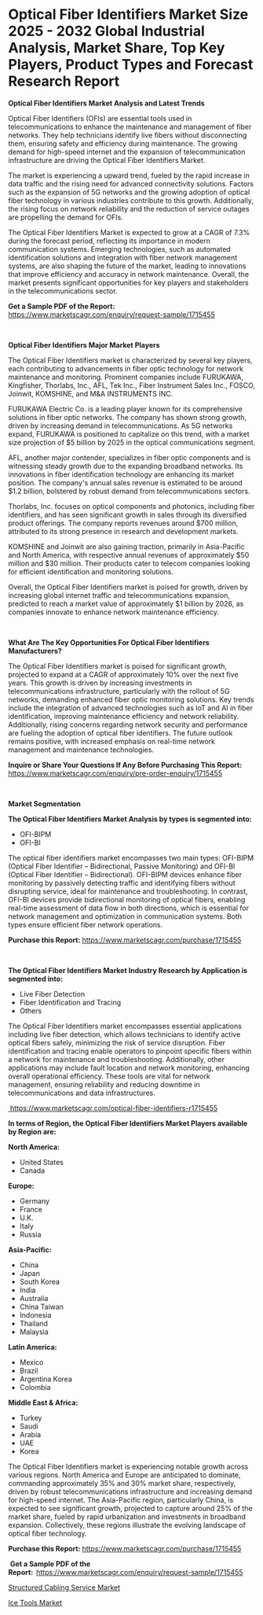 <p><h1>Optical Fiber Identifiers Market Size 2025 - 2032 Global Industrial Analysis, Market Share, Top Key Players, Product Types and Forecast Research Report</h1></p><p><strong>Optical Fiber Identifiers Market Analysis and Latest Trends</strong></p>
<p><p>Optical Fiber Identifiers (OFIs) are essential tools used in telecommunications to enhance the maintenance and management of fiber networks. They help technicians identify live fibers without disconnecting them, ensuring safety and efficiency during maintenance. The growing demand for high-speed internet and the expansion of telecommunication infrastructure are driving the Optical Fiber Identifiers Market.</p><p>The market is experiencing a upward trend, fueled by the rapid increase in data traffic and the rising need for advanced connectivity solutions. Factors such as the expansion of 5G networks and the growing adoption of optical fiber technology in various industries contribute to this growth. Additionally, the rising focus on network reliability and the reduction of service outages are propelling the demand for OFIs.</p><p>The Optical Fiber Identifiers Market is expected to grow at a CAGR of 7.3% during the forecast period, reflecting its importance in modern communication systems. Emerging technologies, such as automated identification solutions and integration with fiber network management systems, are also shaping the future of the market, leading to innovations that improve efficiency and accuracy in network maintenance. Overall, the market presents significant opportunities for key players and stakeholders in the telecommunications sector.</p></p>
<p><strong>Get a Sample PDF of the Report:&nbsp;</strong> <a href="https://www.marketscagr.com/enquiry/request-sample/1715455?utm_campaign=2097&utm_medium=2&utm_source=Github&utm_content=ia&utm_term=28032025&utm_id=optical-fiber-identifiers">https://www.marketscagr.com/enquiry/request-sample/1715455</a></p>
<p>&nbsp;</p>
<p><strong>Optical Fiber Identifiers Major Market Players</strong></p>
<p><p>The Optical Fiber Identifiers market is characterized by several key players, each contributing to advancements in fiber optic technology for network maintenance and monitoring. Prominent companies include FURUKAWA, Kingfisher, Thorlabs, Inc., AFL, Tek Inc., Fiber Instrument Sales Inc., FOSCO, Joinwit, KOMSHINE, and M&A INSTRUMENTS INC.</p><p>FURUKAWA Electric Co. is a leading player known for its comprehensive solutions in fiber optic networks. The company has shown strong growth, driven by increasing demand in telecommunications. As 5G networks expand, FURUKAWA is positioned to capitalize on this trend, with a market size projection of $5 billion by 2025 in the optical communications segment.</p><p>AFL, another major contender, specializes in fiber optic components and is witnessing steady growth due to the expanding broadband networks. Its innovations in fiber identification technology are enhancing its market position. The company's annual sales revenue is estimated to be around $1.2 billion, bolstered by robust demand from telecommunications sectors.</p><p>Thorlabs, Inc. focuses on optical components and photonics, including fiber identifiers, and has seen significant growth in sales through its diversified product offerings. The company reports revenues around $700 million, attributed to its strong presence in research and development markets.</p><p>KOMSHINE and Joinwit are also gaining traction, primarily in Asia-Pacific and North America, with respective annual revenues of approximately $50 million and $30 million. Their products cater to telecom companies looking for efficient identification and monitoring solutions.</p><p>Overall, the Optical Fiber Identifiers market is poised for growth, driven by increasing global internet traffic and telecommunications expansion, predicted to reach a market value of approximately $1 billion by 2026, as companies innovate to enhance network maintenance efficiency.</p></p>
<p>&nbsp;</p>
<p><strong>What Are The Key Opportunities For Optical Fiber Identifiers Manufacturers?</strong></p>
<p><p>The Optical Fiber Identifiers market is poised for significant growth, projected to expand at a CAGR of approximately 10% over the next five years. This growth is driven by increasing investments in telecommunications infrastructure, particularly with the rollout of 5G networks, demanding enhanced fiber optic monitoring solutions. Key trends include the integration of advanced technologies such as IoT and AI in fiber identification, improving maintenance efficiency and network reliability. Additionally, rising concerns regarding network security and performance are fueling the adoption of optical fiber identifiers. The future outlook remains positive, with increased emphasis on real-time network management and maintenance technologies.</p></p>
<p><strong>Inquire or Share Your Questions If Any Before Purchasing This Report:</strong> <a href="https://www.marketscagr.com/enquiry/pre-order-enquiry/1715455?utm_campaign=2097&utm_medium=2&utm_source=Github&utm_content=ia&utm_term=28032025&utm_id=optical-fiber-identifiers">https://www.marketscagr.com/enquiry/pre-order-enquiry/1715455</a></p>
<p>&nbsp;</p>
<p><strong>Market Segmentation</strong></p>
<p><strong>The Optical Fiber Identifiers Market Analysis by types is segmented into:</strong></p>
<p><ul><li>OFI-BIPM</li><li>OFI-BI</li></ul></p>
<p><p>The optical fiber identifiers market encompasses two main types: OFI-BIPM (Optical Fiber Identifier – Bidirectional, Passive Monitoring) and OFI-BI (Optical Fiber Identifier – Bidirectional). OFI-BIPM devices enhance fiber monitoring by passively detecting traffic and identifying fibers without disrupting service, ideal for maintenance and troubleshooting. In contrast, OFI-BI devices provide bidirectional monitoring of optical fibers, enabling real-time assessment of data flow in both directions, which is essential for network management and optimization in communication systems. Both types ensure efficient fiber network operations.</p></p>
<p><strong>Purchase this Report:&nbsp;</strong><a href="https://www.marketscagr.com/purchase/1715455?utm_campaign=2097&utm_medium=2&utm_source=Github&utm_content=ia&utm_term=28032025&utm_id=optical-fiber-identifiers">https://www.marketscagr.com/purchase/1715455</a></p>
<p>&nbsp;</p>
<p><strong>The Optical Fiber Identifiers Market Industry Research by Application is segmented into:</strong></p>
<p><ul><li>Live Fiber Detection</li><li>Fiber Identification and Tracing</li><li>Others</li></ul></p>
<p><p>The Optical Fiber Identifiers market encompasses essential applications including live fiber detection, which allows technicians to identify active optical fibers safely, minimizing the risk of service disruption. Fiber identification and tracing enable operators to pinpoint specific fibers within a network for maintenance and troubleshooting. Additionally, other applications may include fault location and network monitoring, enhancing overall operational efficiency. These tools are vital for network management, ensuring reliability and reducing downtime in telecommunications and data infrastructures.</p></p>
<p><a href="https://www.marketscagr.com/optical-fiber-identifiers-r1715455?utm_campaign=2097&utm_medium=2&utm_source=Github&utm_content=ia&utm_term=28032025&utm_id=optical-fiber-identifiers">&nbsp;https://www.marketscagr.com/optical-fiber-identifiers-r1715455</a></p>
<p><strong>In terms of Region, the Optical Fiber Identifiers Market Players available by Region are:</strong></p>
<p>
    <p> <strong> North America: </strong>
        <ul>
            <li>United States</li>
            <li>Canada</li>
        </ul>
        </p> 
    <p> <strong> Europe: </strong>
        <ul>
            <li>Germany</li>
            <li>France</li>
            <li>U.K.</li>
            <li>Italy</li>
            <li>Russia</li>
        </ul>
        </p> 
    <p> <strong> Asia-Pacific: </strong>
        <ul>
            <li>China</li>
            <li>Japan</li>
            <li>South Korea</li>
            <li>India</li>
            <li>Australia</li>
            <li>China Taiwan</li>
            <li>Indonesia</li>
            <li>Thailand</li>
            <li>Malaysia</li>
        </ul>
        </p> 
    <p> <strong> Latin America: </strong>
        <ul>
            <li>Mexico</li>
            <li>Brazil</li>
            <li>Argentina Korea</li>
            <li>Colombia</li>
        </ul>
        </p> 
    <p> <strong> Middle East & Africa: </strong>
        <ul>
            <li>Turkey</li>
            <li>Saudi</li>
            <li>Arabia</li>
            <li>UAE</li>
            <li>Korea</li>
        </ul>
    </p>
    </p>
<p><p>The Optical Fiber Identifiers market is experiencing notable growth across various regions. North America and Europe are anticipated to dominate, commanding approximately 35% and 30% market share, respectively, driven by robust telecommunications infrastructure and increasing demand for high-speed internet. The Asia-Pacific region, particularly China, is expected to see significant growth, projected to capture around 25% of the market share, fueled by rapid urbanization and investments in broadband expansion. Collectively, these regions illustrate the evolving landscape of optical fiber technology.</p></p>
<p><strong>Purchase this Report: </strong><a href="https://www.marketscagr.com/purchase/1715455?utm_campaign=2097&utm_medium=2&utm_source=Github&utm_content=ia&utm_term=28032025&utm_id=optical-fiber-identifiers">https://www.marketscagr.com/purchase/1715455</a></p>
<p>&nbsp;<strong>Get a Sample PDF of the Report:&nbsp;&nbsp;</strong><a href="https://www.marketscagr.com/enquiry/request-sample/1715455?utm_campaign=2097&utm_medium=2&utm_source=Github&utm_content=ia&utm_term=28032025&utm_id=optical-fiber-identifiers">https://www.marketscagr.com/enquiry/request-sample/1715455</a></p>
<p><strong></strong></p>
<p><p><a href="https://github.com/FlorianWolf90/Market-Research-Report-List-2/blob/main/structured-cabling-service-market.md?utm_campaign=2097&utm_medium=2&utm_source=Github&utm_content=ia&utm_term=28032025&utm_id=optical-fiber-identifiers">Structured Cabling Service Market</a></p><p><a href="https://github.com/lylyparadise/Market-Research-Report-List-6/blob/main/ice-tools-market.md?utm_campaign=2097&utm_medium=2&utm_source=Github&utm_content=ia&utm_term=28032025&utm_id=optical-fiber-identifiers">Ice Tools Market</a></p></p>